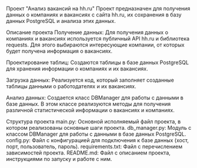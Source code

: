 Проект "Анализ вакансий на hh.ru"
Проект предназначен для получения данных о компаниях и вакансиях с сайта hh.ru, их сохранения в базу данных PostgreSQL и анализа этих данных.

Описание проекта
Получение данных: Для получения данных о компаниях и вакансиях используется публичный API hh.ru и библиотека requests. Для этого выбираются интересующие компании, от которых будет получена информация о вакансиях.

Проектирование таблиц: Создаются таблицы в базе данных PostgreSQL для хранения информации о компаниях и их вакансиях.

Загрузка данных: Реализуется код, который заполняет созданные таблицы данными о работодателях и их вакансиях.

Анализ данных: Создается класс DBManager для работы с данными в базе данных. В этом классе реализуются методы для получения различной статистической информации о вакансиях и компаниях.

Структура проекта
main.py: Основной исполняемый файл проекта, в котором реализованы основные шаги проекта.
db_manager.py: Модуль с классом DBManager для работы с данными в базе данных PostgreSQL.
config.py: Файл с конфигурацией для подключения к базе данных (хост, порт, пользователь, пароль).
requirements.txt: Файл с перечислением зависимостей проекта.
README.md: Файл с описанием проекта, инструкциями по запуску и работе с ним.
